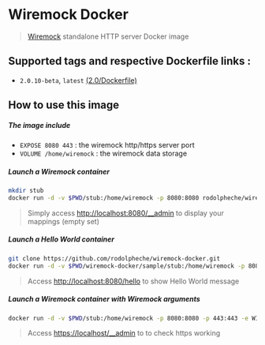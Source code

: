# Wiremock Docker

> [Wiremock](http://wiremock.org) standalone HTTP server Docker image

## Supported tags and respective Dockerfile links :

- `2.0.10-beta`, `latest` [(2.0/Dockerfile)](https://github.com/rodolpheche/wiremock-docker/blob/2.0.10-beta/Dockerfile)

## How to use this image

##### The image include 

- `EXPOSE 8080 443` : the wiremock http/https server port
- `VOLUME /home/wiremock` : the wiremock data storage

##### Launch a Wiremock container

```sh
mkdir stub
docker run -d -v $PWD/stub:/home/wiremock -p 8080:8080 rodolpheche/wiremock
```

> Simply access [http://localhost:8080/__admin](http://localhost:8080/__admin) to display your mappings (empty set)

##### Launch a Hello World container

```sh
git clone https://github.com/rodolpheche/wiremock-docker.git
docker run -d -v $PWD/wiremock-docker/sample/stub:/home/wiremock -p 8080:8080 rodolpheche/wiremock
```

> Access [http://localhost:8080/hello](http://localhost:8080/hello) to show Hello World message

##### Launch a Wiremock container with Wiremock arguments

```sh
docker run -d -v $PWD/stub:/home/wiremock -p 8080:8080 -p 443:443 -e WIREMOCK_ARGS="--verbose --https-port 443" rodolpheche/wiremock
```

> Access [https://localhost/__admin](https://localhost/__admin) to to check https working

